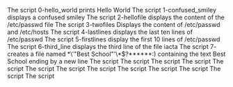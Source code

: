 The script 0-hello_world prints Hello World
The script 1-confused_smiley displays a confused smiley
The script 2-hellofile displays the content of the /etc/passwd file
The script 3-twofiles Displays the content of /etc/passwd and /etc/hosts
The script 4-lastlines displays the last ten lines of /etc/passwd
The script 5-firstlines display the first 10 lines of /etc/passwd
The script 6-third_line displays the third line of the file iacta
The script 7- creates a file named \*\\'"Best School"\'\\*$\?\*\*\*\*\*\*:) containing the text Best School ending by a new line
The script
The script 
The script
The script
The script
The script
The script
The script
The script
The script
The script
The script
The script

